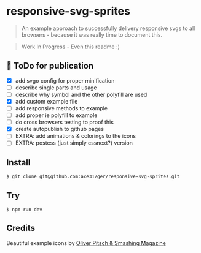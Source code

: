 responsive-svg-sprites
===============

> An example approach to successfully delivery responsive svgs to all browsers - because it was really time to document this.

> Work In Progress - Even this readme :)

## :rocket: ToDo for publication

* [x] add svgo config for proper minification
* [ ] describe single parts and usage
* [ ] describe why symbol and the other polyfill are used
* [x] add custom example file
* [ ] add responsive methods to example
* [ ] add proper ie polyfill to example
* [ ] do cross browsers testing to proof this
* [x] create autopublish to github pages
* [ ] EXTRA: add animations & colorings to the icons
* [ ] EXTRA: postcss (just simply cssnext?) version

## Install

```
$ git clone git@github.com:axe312ger/responsive-svg-sprites.git
```

## Try
```
$ npm run dev
```


## Credits

Beautiful example icons by [Oliver Pitsch & Smashing Magazine](https://www.smashingmagazine.com/2016/03/freebie-barista-iconset-50-icons-eps-png-svg/)

